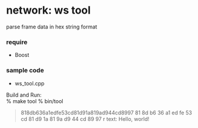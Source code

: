 network: ws tool
===============

parse frame data in hex string format

### require
- Boost  

### sample code
- ws_tool.cpp

Build and Run:  
% make tool
% bin/tool
> 818db636a1edfe53cd81d91a819ad944cd8997
> 81 8d b6 36 a1 ed fe 53 cd 81 d9 1a 81 9a d9 44 cd 89 97 
> r text: Hello, world!

